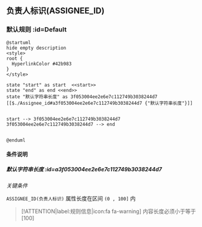## 负责人标识(ASSIGNEE_ID) <!-- {docsify-ignore-all} -->

   

### 默认规则 :id=Default

```plantuml
@startuml
hide empty description
<style>
root {
  HyperlinkColor #42b983
}
</style>

state "start" as start  <<start>>
state "end" as end <<end>>
state "默认字符串长度" as 3f053004ee2e6e7c112749b3038244d7 [[$./Assignee_id#a3f053004ee2e6e7c112749b3038244d7 {"默认字符串长度"}]]


start --> 3f053004ee2e6e7c112749b3038244d7 
3f053004ee2e6e7c112749b3038244d7 --> end 


@enduml
```

#### 条件说明

##### 默认字符串长度 :id=a3f053004ee2e6e7c112749b3038244d7


*关键条件*


`ASSIGNEE_ID(负责人标识)` 属性长度在区间 `(0 , 100]` 内

> [!ATTENTION|label:规则信息|icon:fa fa-warning]
> 内容长度必须小于等于[100]







